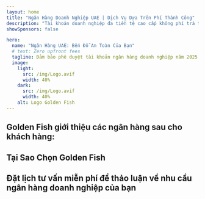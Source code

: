 ```yaml
---
layout: home
title: "Ngân Hàng Doanh Nghiệp UAE | Dịch Vụ Dựa Trên Phí Thành Công"
description: "Tài khoản doanh nghiệp đa tiền tệ cao cấp không phí trả trước - chỉ thanh toán sau khi được duyệt. Quản lý hồ sơ toàn diện với tỷ lệ thành công 96%. Đảm bảo mở tài khoản."
showSponsors: false

hero:
  name: "Ngân Hàng UAE: Bến Đỗ An Toàn Của Bạn"
  # text: Zero upfront fees
  tagline: Đảm bảo phê duyệt tài khoản ngân hàng doanh nghiệp năm 2025. <span class="hl">Không phí trả trước</span> - chỉ thanh toán sau khi được duyệt. Tỷ lệ thành công 96%.
  image:
    light:
      src: /img/Logo.avif
      width: 40%
    dark:
      src: /img/Logo.avif
      width: 40%
    alt: Logo Golden Fish
---
```


<FeatureCards :features="[
  {
    title: 'Đảm Bảo Phê Duyệt Tài Khoản',
    bullet: '✓',
    items: [
      'Đảm bảo hai tháng cho phê duyệt tài khoản đầu tiên',
      'Đảm bảo ba tháng cho tài khoản thứ hai',
      'Chuẩn bị kế hoạch kinh doanh chất lượng',
      'Hỗ trợ thẩm định toàn diện',
      'Chiến lược giao tiếp trực tiếp với ngân hàng',
      'Thiết lập gói ngân hàng hoàn chỉnh'
    ],
    linkText: 'Learn more',
    link: '../../corporate-banking-services/guaranteed-account-approvals',
    icon: {
      light: '/video/iStock-2186765808.mp4',
      dark: '/video/iStock-2166377244.mp4',
      alt: 'Yêu cầu Ngân hàng',
    }
  },
]" />

<FeatureCards :features="[
  {
    title: 'Tài khoản ngân hàng UAE cho doanh nghiệp rủi ro cao',
    items: [
      'Hướng dẫn chuyên môn về thẩm định tăng cường (EDD)',
      'Giám sát giao dịch và quản lý rủi ro',
      'Thiết lập chính sách và quy trình tuân thủ',
      'Quản lý quan hệ ngân hàng',
      'Cập nhật và kiểm toán tuân thủ thường xuyên',
      'Lập kế hoạch dự phòng cho bảo mật tài khoản'
    ],
    linkText: 'Learn more',
    link: '../../corporate-banking-services/UAE-Bank-Accounts-for-High-Risk-Business',
    icon: {
      light: '/img/iStock-1333000394.avif',
      dark: '/img/iStock-584576538.avif',
      alt: 'Dịch vụ Ngân hàng',
    }
  },
  {
    title: 'Duy trì tuân thủ: Bảo vệ doanh nghiệp UAE của bạn',
    items: [
      'Kiểm toán tuân thủ thường xuyên để xác định rủi ro tiềm ẩn',
      'Dịch vụ PRO toàn diện cho phê duyệt chính phủ',
      'Quản lý và cảnh báo gia hạn giấy phép',
      'Tư vấn ngân hàng và duy trì tài khoản',
      'Hỗ trợ tuân thủ VAT và ESR',
      'Tuân thủ visa nhân viên và luật lao động',
      'Hội thảo đào tạo về cập nhật quy định'
    ],
    linkText: 'Learn more',
    link: '../../company-registration/Protect-Your-Business',
    icon: {
      light: '/img/iStock-1382278859.jpg',
      dark: '/img/iStock-1867623684.jpg',
      alt: 'Dịch vụ Ngân hàng',
    }
  },
  {
    title: 'Lợi Ích Ngân Hàng Doanh Nghiệp UAE',
    items: [
      'Hệ thống ngân hàng mạnh với xếp hạng **Aa2** của Moody\'s',
      '**Tỷ giá USD cố định từ năm 1980**',
      'Không hạn chế chuyển vốn',
      'Dự trữ ngoại hối trên 184 tỷ USD',
      'Ổn định chính trị và kinh tế',
      'Hệ thống ngân hàng được chính phủ bảo đảm',
      'Ngân hàng số đẳng cấp thế giới'
    ],
    linkText: 'Learn more',
    link: '../../company-registration/banking',
    icon: {
      light: '/img/iStock-1032707788.jpg',
      dark: '/img/iStock-1152367067.avif',
      alt: 'Quy trình Ngân hàng',
    }
  }
]" />

## Golden Fish giới thiệu các ngân hàng sau cho khách hàng:

<!--@include: /../../include/recommended-banks.md-->

## Tại Sao Chọn Golden Fish

<BenefitsList :features="[
  {
    icon: '🏢',
    title: 'Chuyên Môn Tại UAE',
    text: 'Các chuyên gia tận tâm tại Dubai cung cấp hướng dẫn chuyên nghiệp trong từng bước của quy trình.'
  },
  {
    icon: '📊',
    title: 'Tỷ Lệ Thành Công Đã Được Chứng Minh',
    text: 'Tỷ lệ phê duyệt trên 90% với hàng trăm visa, tài khoản ngân hàng và đăng ký công ty được cấp thông qua dịch vụ xử lý cao cấp của chúng tôi.'
  },
  {
    icon: '💸',
    title: '**Phí Dựa Trên Thành Công**',
    text: '[Chỉ thanh toán sau khi được phê duyệt](/uae-business/benefits/success-based-fees). Hoàn toàn minh bạch không có chi phí ẩn.'
  },
]" />

## Đặt lịch tư vấn miễn phí để thảo luận về nhu cầu ngân hàng doanh nghiệp của bạn

<ContactFormModalNav buttonText="Nhận tư vấn miễn phí" formStyle="display: block; margin: 3rem auto;"/>